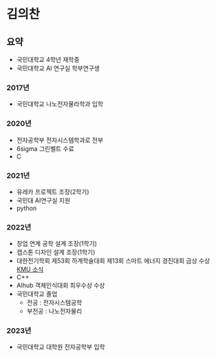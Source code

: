 # 김의찬
## 요약
 - 국민대학교 4학년 재학중  
 - 국민대학교 AI 연구실 학부연구생
 
### 2017년
 - 국민대학교 나노전자물라학과 입학
 
### 2020년
 - 전자공학부 전자시스템학과로 전부
 - 6sigma 그린벨트 수료
 - C

### 2021년
 - 유레카 프로젝트 조장(2학기)
 - 국민대 AI연구실 지원
 - python
 
### 2022년
 - 창업 연계 공학 설계 조장(1학기)
 - 캡스톤 디자인 설계 조장(1학기)
 - 대한전기학회 제53회 하계학술대회 제13회 스마트 에너지 경진대회 금상 수상 [KMU 소식](https://www.kookmin.ac.kr/comm/board/user/be8e117863cfd580d7ed5931a799207c/view.do?dataSeq=1074042)
 - C++
 - AIhub 객체인식대회 최우수상 수상
 - 국민대학교 졸업  
   - 전공 : 전자시스템공학  
   - 부전공 : 나노전자물리  
 
 ### 2023년
   - 국민대학교 대학원 전자공학부 입학
   

